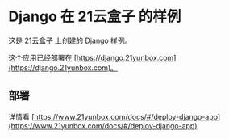 # Django 在 21云盒子 的样例

这是 [21云盒子](http://www.21yunbox.com/) 上创建的 [Django](https://www.djangoproject.com/) 样例。

这个应用已经部署在 [https://django.21yunbox.com](https://django.21yunbox.com)。

## 部署

详情看 [https://www.21yunbox.com/docs/#/deploy-django-app](https://www.21yunbox.com/docs/#/deploy-django-app)